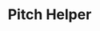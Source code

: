 ---
title: Pitch Helper
parent: HUD Cvars
permalink: /cvars/hud#pitch-helper
grand_parent: Cvars
has_children: false
nav_order: 3
---
